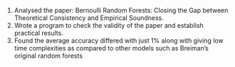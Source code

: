 1. Analysed the paper: Bernoulli Random Forests: Closing the Gap between Theoretical Consistency and Empirical Soundness.
2. Wrote a program to check the validity of the paper and establish practical results.
3. Found the average accuracy differed with just 1% along with giving low time complexities as compared to other models such as Breiman’s original random forests 